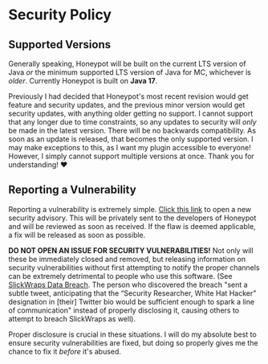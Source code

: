 # Security Policy

## Supported Versions

Generally speaking, Honeypot will be built on the current LTS version of Java *or* the minimum supported LTS version of Java for MC, whichever is *older*. Currently Honeypot is built on **Java 17**.

Previously I had decided that Honeypot's most recent revision would get feature and security updates, and the previous minor version would get security updates, with anything older getting no support. I cannot support that any longer due to time constraints, so any updates to security will *only* be made in the latest version. There will be no backwards compatibility. As soon as an update is released, that becomes the only supported version. I may make exceptions to this, as I want my plugin accessible to everyone! However, I simply cannot support multiple versions at once. Thank you for understanding! ❤️

## Reporting a Vulnerability

Reporting a vulnerability is extremely simple. [Click this link](https://github.com/TerrorByteTW/Honeypot/security/advisories/new) to open a new security advisory. This will be privately sent to the developers of Honeypot and will be reviewed as soon as received. If the flaw is deemed applicable, a fix will be released as soon as possible.

**DO NOT OPEN AN ISSUE FOR SECURITY VULNERABILITIES!** Not only will these be immediately closed and removed, but releasing information on security vulnerabilities without first attempting to notify the proper channels can be extremely detrimental to people who use this software. (See [SlickWraps Data Breach](https://web.archive.org/web/20200221151606/https://medium.com/@lynx0x00/i-hacked-slickwraps-this-is-how-8b0806358fbb). The person who discovered the breach "sent a subtle tweet, anticipating that the “Security Researcher, White Hat Hacker” designation in \[their\] Twitter bio would be sufficient enough to spark a line of communication" instead of properly disclosing it, causing others to attempt to breach SlickWraps as well).

Proper disclosure is crucial in these situations. I will do my absolute best to ensure security vulnerabilities are fixed, but doing so properly gives me the chance to fix it *before* it's abused.
